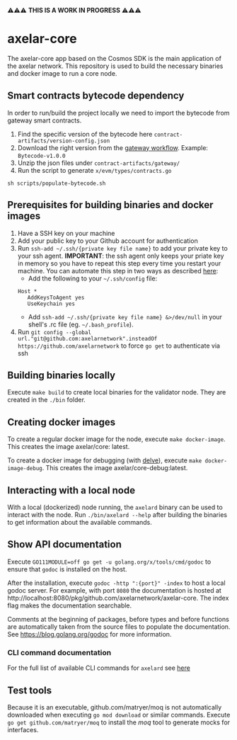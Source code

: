 ⚠️⚠️⚠️ **THIS IS A WORK IN PROGRESS** ⚠️⚠️⚠️

# axelar-core

The axelar-core app based on the Cosmos SDK is the main application of the axelar network. This repository is used to
build the necessary binaries and docker image to run a core node.

## Smart contracts bytecode dependency

In order to run/build the project locally we need to import the bytecode from gateway smart contracts.
1. Find the specific version of the bytecode here `contract-artifacts/version-config.json`
2. Download the right version from the [gateway workflow](https://github.com/axelarnetwork/solidity-cgp-gateway/actions/workflows/publish-bytecode.yaml).
Example: `Bytecode-v1.0.0`
3. Unzip the json files under `contract-artifacts/gateway/`
4. Run the script to generate `x/evm/types/contracts.go`
```shell
sh scripts/populate-bytecode.sh
```

## Prerequisites for building binaries and docker images

1. Have a SSH key on your machine
2. Add your public key to your Github account for authentication
3. Run `ssh-add ~/.ssh/{private key file name}` to add your private key to your ssh agent. **IMPORTANT**: the ssh agent
   only keeps your priate key in memory so you have to repeat this step every time you restart your machine. You can
   automate this step in two ways as
   described [here](https://apple.stackexchange.com/questions/254468/macos-sierra-doesn-t-seem-to-remember-ssh-keys-between-reboots/264974#264974):
    * Add the following to your `~/.ssh/config` file:
    ```
    Host *
       AddKeysToAgent yes
       UseKeychain yes     
    ```
    * Add `ssh-add ~/.ssh/{private key file name} &>/dev/null` in your shell's .rc file (eg. `~/.bash_profile`).
4. Run `git config --global url."git@github.com:axelarnetwork".insteadOf https://github.com/axelarnetwork` to
   force `go get` to authenticate via ssh

## Building binaries locally

Execute `make build` to create local binaries for the validator node. They are created in the `./bin` folder.

## Creating docker images

To create a regular docker image for the node, execute `make docker-image`. This creates the image axelar/core:
latest.

To create a docker image for debugging (with [delve](https://github.com/go-delve/delve)),
execute `make docker-image-debug`. This creates the image axelar/core-debug:latest.

## Interacting with a local node

With a local (dockerized) node running, the `axelard` binary can be used to interact with the node.
Run `./bin/axelard --help` after building the binaries to get information about the available commands.

## Show API documentation

Execute `GO111MODULE=off go get -u golang.org/x/tools/cmd/godoc` to ensure that `godoc` is installed on the host.

After the installation, execute `godoc -http ":{port}" -index` to host a local godoc server. For example, with
port `8080` the documentation is hosted at
http://localhost:8080/pkg/github.com/axelarnetwork/axelar-core. The index flag makes the documentation searchable.

Comments at the beginning of packages, before types and before functions are automatically taken from the source files
to populate the documentation. See https://blog.golang.org/godoc for more information.

### CLI command documentation

For the full list of available CLI commands for `axelard` see [here](docs/cli/toc.md)

## Test tools

Because it is an executable, github.com/matryer/moq is not automatically downloaded when executing ``go mod download``
or similar commands. Execute ``go get github.com/matryer/moq`` to install the _moq_ tool to generate mocks for
interfaces.
